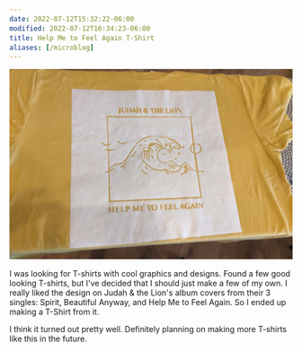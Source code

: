 ```yaml
---
date: 2022-07-12T15:32:22-06:00
modified: 2022-07-12T16:34:23-06:00
title: Help Me to Feel Again T-Shirt
aliases: [/microblog]
---
```


![Image](../../static/images/microblog/0f9d5f6d527a0c24dd86683872e26de8.jpg) 

I was looking for T-shirts with cool graphics and designs.
Found a few good looking T-shirts, but I've decided that I should just make a few of my own.
I really liked the design on Judah & the Lion's album covers from their 3 singles: Spirit, Beautiful Anyway, and Help Me to Feel Again. 
So I ended up making a T-Shirt from it.

I think it turned out pretty well.
Definitely planning on making more T-shirts like this in the future.
